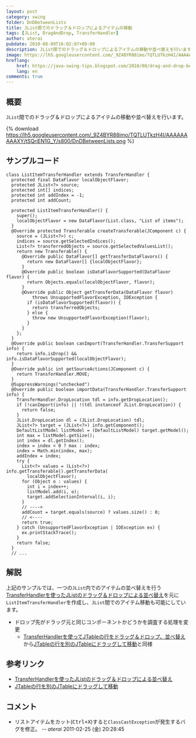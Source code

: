 ```yaml
---
layout: post
category: swing
folder: DnDBetweenLists
title: JList間でのドラッグ＆ドロップによるアイテムの移動
tags: [JList, DragAndDrop, TransferHandler]
author: aterai
pubdate: 2010-08-09T16:02:07+09:00
description: JList間でのドラッグ＆ドロップによるアイテムの移動や並べ替えを行います。
image: https://lh5.googleusercontent.com/_9Z4BYR88imo/TQTLUTkzH4I/AAAAAAAAAXY/tSQriEN1G_Y/s800/DnDBetweenLists.png
hreflang:
    href: https://java-swing-tips.blogspot.com/2010/08/drag-and-drop-between-jlists.html
    lang: en
comments: true
---
```

## 概要
`JList`間でのドラッグ＆ドロップによるアイテムの移動や並べ替えを行います。

{% download https://lh5.googleusercontent.com/_9Z4BYR88imo/TQTLUTkzH4I/AAAAAAAAAXY/tSQriEN1G_Y/s800/DnDBetweenLists.png %}

## サンプルコード
<pre class="prettyprint"><code>class ListItemTransferHandler extends TransferHandler {
  protected final DataFlavor localObjectFlavor;
  protected JList&lt;?&gt; source;
  protected int[] indices;
  protected int addIndex = -1;
  protected int addCount;

  protected ListItemTransferHandler() {
    super();
    localObjectFlavor = new DataFlavor(List.class, "List of items");
  }
  @Override protected Transferable createTransferable(JComponent c) {
    source = (JList&lt;?&gt;) c;
    indices = source.getSelectedIndices();
    List&lt;?&gt; transferredObjects = source.getSelectedValuesList();
    return new Transferable() {
      @Override public DataFlavor[] getTransferDataFlavors() {
        return new DataFlavor[] {localObjectFlavor};
      }
      @Override public boolean isDataFlavorSupported(DataFlavor flavor) {
        return Objects.equals(localObjectFlavor, flavor);
      }
      @Override public Object getTransferData(DataFlavor flavor)
          throws UnsupportedFlavorException, IOException {
        if (isDataFlavorSupported(flavor)) {
          return transferredObjects;
        } else {
          throw new UnsupportedFlavorException(flavor);
        }
      }
    };
  }
  @Override public boolean canImport(TransferHandler.TransferSupport info) {
    return info.isDrop() &amp;&amp; info.isDataFlavorSupported(localObjectFlavor);
  }
  @Override public int getSourceActions(JComponent c) {
    return TransferHandler.MOVE;
  }
  @SuppressWarnings("unchecked")
  @Override public boolean importData(TransferHandler.TransferSupport info) {
    TransferHandler.DropLocation tdl = info.getDropLocation();
    if (!canImport(info) || !(tdl instanceof JList.DropLocation)) {
      return false;
    }
    JList.DropLocation dl = (JList.DropLocation) tdl;
    JList&lt;?&gt; target = (JList&lt;?&gt;) info.getComponent();
    DefaultListModel listModel = (DefaultListModel) target.getModel();
    int max = listModel.getSize();
    int index = dl.getIndex();
    index = index &lt; 0 ? max : index;
    index = Math.min(index, max);
    addIndex = index;
    try {
      List&lt;?&gt; values = (List&lt;?&gt;) info.getTransferable().getTransferData(
        localObjectFlavor);
      for (Object o : values) {
        int i = index++;
        listModel.add(i, o);
        target.addSelectionInterval(i, i);
      }
      // ----&gt;
      addCount = target.equals(source) ? values.size() : 0;
      // &lt;----
      return true;
    } catch (UnsupportedFlavorException | IOException ex) {
      ex.printStackTrace();
    }
    return false;
  }
  // ...
</code></pre>

## 解説
上記のサンプルでは、一つの`JList`内でのアイテムの並べ替えを行う[TransferHandlerを使ったJListのドラッグ＆ドロップによる並べ替え](https://ateraimemo.com/Swing/DnDReorderList.html)を元に`ListItemTransferHandler`を作成し、`JList`間でのアイテム移動も可能にしています。

- ドロップ先がドラッグ元と同じコンポーネントかどうかを調査する処理を変更
    - [TransferHandlerを使ってJTableの行をドラッグ＆ドロップ、並べ替え](https://ateraimemo.com/Swing/DnDReorderTable.html)から[JTableの行を別のJTableにドラッグして移動](https://ateraimemo.com/Swing/DragRowsAnotherTable.html)と同様

<!-- dummy comment line for breaking list -->

## 参考リンク
- [TransferHandlerを使ったJListのドラッグ＆ドロップによる並べ替え](https://ateraimemo.com/Swing/DnDReorderList.html)
- [JTableの行を別のJTableにドラッグして移動](https://ateraimemo.com/Swing/DragRowsAnotherTable.html)

<!-- dummy comment line for breaking list -->

## コメント
- リストアイテムをカット(<kbd>Ctrl+X</kbd>)すると`ClassCastException`が発生するバグを修正。 -- *aterai* 2011-02-25 (金) 20:28:45

<!-- dummy comment line for breaking list -->
